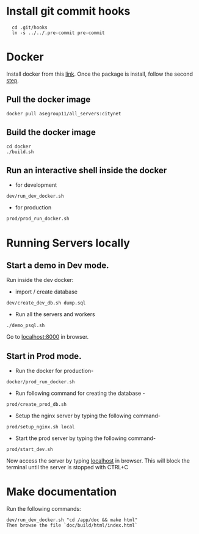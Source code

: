 Install git commit hooks
========================
```
  cd .git/hooks
  ln -s ../../.pre-commit pre-commit
```

Docker
======
Install docker from this [link](https://docs.docker.com/install/linux/docker-ce/ubuntu/#prerequisites).
Once the package is install, follow the second [step](https://docs.docker.com/install/linux/linux-postinstall/).

Pull the docker image
----
```
docker pull asegroup11/all_servers:citynet
```

Build the docker image
-----
```
cd docker
./build.sh

```

Run an interactive shell inside the docker
-----
* for development
```
dev/run_dev_docker.sh 
```
* for production
```
prod/prod_run_docker.sh
```


Running Servers locally
======
Start a demo in Dev mode. 
------
Run inside the dev docker:
* import / create database
```
dev/create_dev_db.sh dump.sql
```
* Run all the servers and workers
```
./demo_psql.sh
```
Go to [localhost:8000](http://localhost:8000) in browser.


Start in Prod mode. 
------
* Run the docker for production-
```
docker/prod_run_docker.sh
```
* Run following command for creating the database -
```
prod/create_prod_db.sh
```
* Setup the nginx server by typing the following command-
```
prod/setup_nginx.sh local
```
* Start the prod server by typing the following command-
```
prod/start_dev.sh
```
Now access the server by typing [localhost](http://localhost) in browser.
This will block the terminal until the server is stopped with CTRL+C


Make documentation
====
Run the following commands:
```
dev/run_dev_docker.sh "cd /app/doc && make html"
Then browse the file `doc/build/html/index.html`
``` 

